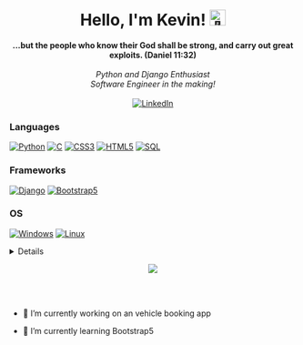 <h1 align="center">Hello, I'm Kevin! <img src="https://github-production-user-asset-6210df.s3.amazonaws.com/24524555/238178097-766d336d-b87d-44ba-807c-c51de2bc6b4d.gif" width="28px" alt="👋"></h1>

<p align="center">
    <b>...but the people who know their God shall be strong, and carry out great exploits. (Daniel 11:32)</b><br><br>
    <i>
        Python and Django Enthusiast<br>
        Software Engineer in the making!<br>
    </i><br>
    <a href="https://www.linkedin.com/in/kevin-w-882392258/">
        <img src="https://img.shields.io/badge/LinkedIn-blue?style=flat-square&logo=linkedin" alt="LinkedIn">
    </a>
</p>

### Languages

[![Python](https://img.shields.io/badge/python-black?style=for-the-badge&logo=python)](https://github.com/K-waks)
[![C](https://img.shields.io/badge/c-black?style=for-the-badge&logo=c)](https://github.com/K-waks)
[![CSS3](https://img.shields.io/badge/css-black?style=for-the-badge&logo=css3)](https://github.com/K-waks)
[![HTML5](https://img.shields.io/badge/html5-black?style=for-the-badge&logo=html5)](https://github.com/K-waks)
[![SQL](https://img.shields.io/badge/sql-black?style=for-the-badge&logo=postgresql)](https://github.com/K-waks)

### Frameworks

[![Django](https://img.shields.io/badge/django-black?style=for-the-badge&logo=django)](https://github.com/K-waks)
[![Bootstrap5](https://img.shields.io/badge/bootstrap-black?style=for-the-badge&logo=bootstrap)](https://github.com/K-waks)

### OS

[![Windows](https://img.shields.io/badge/Windows-black?style=for-the-badge&logo=Windows)](https://github.com/K-waks)
[![Linux](https://img.shields.io/badge/linux-black?style=for-the-badge&logo=Linux)](https://github.com/K-waks)

<details>
<p align="center">
  <a href="https://github.com/K-waks">
    <img src="http://github-profile-summary-cards.vercel.app/api/cards/profile-details?username=K-waks&theme=transparent" />
  </a>
  <a href="https://github.com/K-waks">
    <img src="https://github-readme-streak-stats.herokuapp.com/?user=K-waks&hide_border=true&card_width=338&theme=transparent" />
  </a>
  <a href="https://github.com/K-waks">
    <img src="http://github-profile-summary-cards.vercel.app/api/cards/stats?username=K-waks&theme=transparent" />
  </a>
  <a href="https://github.com/K-waks">
    <img src="https://github-readme-stats.vercel.app/api/top-langs/?username=K-waks&langs_count=10&exclude_repo=&hide=javascript,jupyter%20notebook,vim%20script,cmake,makefile,batchfile,emacs%20lisp&card_width=699&hide_border=true&theme=transparent" />
  </a>
</p>
</details>

<p align="center">
  <a href="https://github.com/K-waks">
    <img src="https://komarev.com/ghpvc/?username=K-waks&color=blue&style=flat)" />
  </a>
</p>
<br><br>

- 🔭 I’m currently working on an vehicle booking app

- 🌱 I’m currently learning Bootstrap5
<!--
- 👯 I’m looking to collaborate on ...
- 🤔 I’m looking for help with ...
- 💬 Ask me about ...
- 📫 How to reach me: ...
- 😄 Pronouns: ...
- ⚡ Fun fact: ...
  -->
